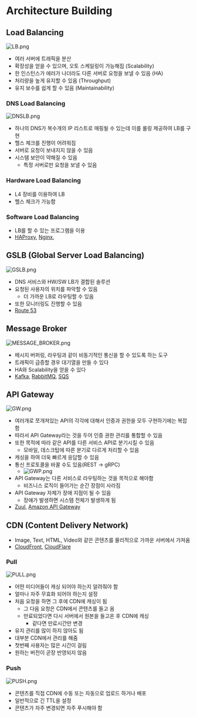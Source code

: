 # Architecture Building
## Load Balancing
![LB.png](LB.png)
* 여러 서버에 트래픽을 분산
* 확장성을 얻을 수 있으며, 오토 스케일링이 가능해짐 (Scalability)
* 한 인스턴스가 에러가 나더라도 다른 서버로 요청을 보낼 수 있음 (HA)
* 처리량을 높게 유지할 수 있음 (Throughput)
* 유지 보수를 쉽게 할 수 있음 (Maintainability)
### DNS Load Balancing
![DNSLB.png](DNSLB.png)
* 하나의 DNS가 복수개의 IP 리스트로 매핑될 수 있는데 이를 롤링 제공하여 LB를 구현
* 헬스 체크를 진행이 어려워짐
* 서버로 요청이 보내지지 않을 수 있음
* 시스템 보안이 약해질 수 있음
  * 특정 서버로만 요청을 보낼 수 있음
### Hardware Load Balancing
* L4 장비를 이용하여 LB
* 헬스 체크가 가능함
### Software Load Balancing
* LB를 할 수 있는 프로그램을 이용
* [HAProxy](https://www.haproxy.org/), [Nginx](https://www.f5.com/go/product/welcome-to-nginx), 
## GSLB (Global Server Load Balancing)
![GSLB.png](GSLB.png)
* DNS 서비스와 HW/SW LB가 결합된 솔루션
* 요청된 사용자의 위치를 파악할 수 있음
  * 더 가까운 LB로 라우팅할 수 있음
* 또한 모니터링도 진행할 수 있음
* [Route 53](https://aws.amazon.com/route53/)
## Message Broker
![MESSAGE_BROKER.png](MESSAGE_BROKER.png)
* 메시지 버퍼링, 라우팅과 같이 비동기적인 통신을 할 수 있도록 하는 도구
* 트래픽이 급증할 경우 대기열을 만들 수 있다
* HA와 Scalability을 얻을 수 있다
* [Kafka](https://kafka.apache.org/), [RabbitMQ](https://www.rabbitmq.com/), [SQS](https://aws.amazon.com/sqs/)
## API Gateway
![GW.png](GW.png)
* 여러개로 쪼개져있는 API의 각각에 대해서 인증과 권한을 모두 구현하기에는 복잡함
* 따라서 API Gateway라는 것을 두어 인증 권한 관리를 통합할 수 있음
* 또한 목적에 따라 같은 API를 다른 서비스 API로 분기시킬 수 있음
  * 모바일, 데스크탑에 따른 분기로 다르게 처리할 수 있음
* 캐싱을 하여 더욱 빠르게 응답할 수 있음
* 통신 프로토콜을 바꿀 수도 있음(REST -> gRPC)
  * ![GWP.png](GWP.png)
* API Gateway는 다른 서비스로 라우팅하는 것을 목적으로 해야함
  * 비즈니스 로직이 들어가는 순간 장점이 사라짐
* API Gateway 자체가 장애 지점이 될 수 있음
  * 장애가 발생하면 시스템 전체가 발생하게 됨
* [Zuul](https://github.com/Netflix/zuul), [Amazon API Gateway](https://aws.amazon.com/api-gateway/)
## CDN (Content Delivery Network)
* Image, Text, HTML, Video와 같은 콘텐츠를 물리적으로 가까운 서버에서 가져옴
* [CloudFront](https://aws.amazon.com/cloudfront/), [CloudFlare](https://www.cloudflare.com/ko-kr/application-services/products/cdn/)
### Pull
![PULL.png](PULL.png)
* 어떤 미디어들이 캐싱 되어야 하는지 알려줘야 함
* 얼마나 자주 무효화 되어야 하는지 설정
* 처음 요청을 하면 그 후에 CDN에 캐싱이 됨
  * 그 다음 요청은 CDN에서 콘텐츠를 들고 옴
  * 만료되었다면 다시 서버에서 원본을 들고온 후 CDN에 캐싱
    * 같다면 만료시간만 변경
* 유지 관리를 많이 하지 않아도 됨
* 대부분 CDN에서 관리를 해줌
* 첫번째 사용자는 많은 시간이 걸림
* 원하는 버전이 곧장 반영되지 않음
### Push
![PUSH.png](PUSH.png)
* 콘텐츠를 직접 CDN에 수동 또는 자동으로 업로드 하거나 배포
* 일반적으로 긴 TTL을 설정
* 콘텐츠가 자주 변경되면 자주 푸시해야 함